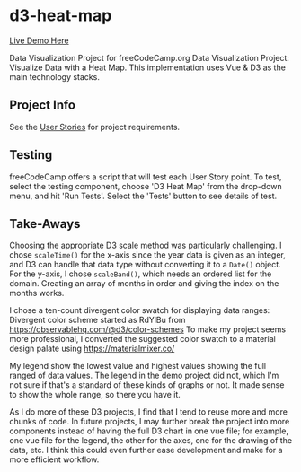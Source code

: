 # d3-heat-map

[Live Demo Here](https://bradleyhop.github.io/d3-heatmap-build/)

Data Visualization Project for freeCodeCamp.org Data Visualization Project:
Visualize Data with a Heat Map. This implementation uses Vue & D3 as the main technology stacks.

## Project Info

See the [User
Stories](https://www.freecodecamp.org/learn/data-visualization/data-visualization-projects/visualize-data-with-a-heat-map)
for project requirements.

## Testing

freeCodeCamp offers a script that will test each User Story point. To test,
select the testing component, choose 'D3 Heat Map' from the drop-down menu, and
hit 'Run Tests'. Select the 'Tests' button to see details of test.

## Take-Aways

Choosing the appropriate D3 scale method was particularly challenging. I chose
`scaleTime()` for the x-axis since the year data is given as an integer, and D3
can handle that data type without converting it to a `Date()` object. For the
y-axis, I chose `scaleBand()`, which needs an ordered list for the domain.
Creating an array of months in order and giving the index on the months works.

I chose a ten-count divergent color swatch for displaying data ranges: Divergent
color scheme started as RdYlBu from https://observablehq.com/@d3/color-schemes
To make my project seems more professional, I converted the suggested color
swatch to a material design palate using https://materialmixer.co/

My legend show the lowest value and highest values showing the full ranged of
data values. The legend in the demo project did not, which I'm not sure if
that's a standard of these kinds of graphs or not. It made sense to show the
whole range, so there you have it.

As I do more of these D3 projects, I find that I tend to reuse more and more
chunks of code. In future projects, I may further break the project into more
components instead of having the full D3 chart in one vue file; for example, one
vue file for the legend, the other for the axes, one for the drawing of the
data, etc. I think this could even further ease development and make for a more
efficient workflow.
